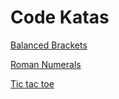
# Code Katas

[Balanced Brackets](balanced_brackets.md)

[Roman Numerals](roman_numerals.md)

[Tic tac toe](tictactoe.md)
